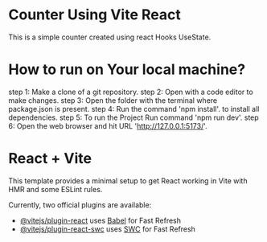 # Counter Using Vite React

This is a simple counter created using react Hooks UseState.

# How to run on Your local machine?

step 1: Make a clone of a git repository.
step 2: Open with a code editor to make changes.
step 3: Open the folder with the terminal where package.json is present.
step 4: Run the command 'npm install'. to install all dependencies.
step 5: To run the Project Run command 'npm run dev'. 
step 6: Open the web browser and hit URL 'http://127.0.0.1:5173/'.


# React + Vite

This template provides a minimal setup to get React working in Vite with HMR and some ESLint rules.

Currently, two official plugins are available:

- [@vitejs/plugin-react](https://github.com/vitejs/vite-plugin-react/blob/main/packages/plugin-react/README.md) uses [Babel](https://babeljs.io/) for Fast Refresh
- [@vitejs/plugin-react-swc](https://github.com/vitejs/vite-plugin-react-swc) uses [SWC](https://swc.rs/) for Fast Refresh
